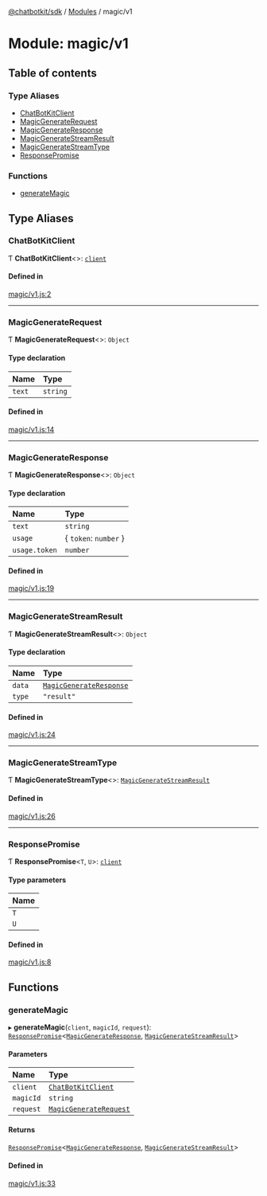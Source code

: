 [@chatbotkit/sdk](../README.md) / [Modules](../modules.md) / magic/v1

# Module: magic/v1

## Table of contents

### Type Aliases

- [ChatBotKitClient](magic_v1.md#chatbotkitclient)
- [MagicGenerateRequest](magic_v1.md#magicgeneraterequest)
- [MagicGenerateResponse](magic_v1.md#magicgenerateresponse)
- [MagicGenerateStreamResult](magic_v1.md#magicgeneratestreamresult)
- [MagicGenerateStreamType](magic_v1.md#magicgeneratestreamtype)
- [ResponsePromise](magic_v1.md#responsepromise)

### Functions

- [generateMagic](magic_v1.md#generatemagic)

## Type Aliases

### ChatBotKitClient

Ƭ **ChatBotKitClient**\<\>: [`client`](client.md)

#### Defined in

[magic/v1.js:2](https://github.com/chatbotkit/node-sdk/blob/main/packages/sdk/src/magic/v1.js#L2)

___

### MagicGenerateRequest

Ƭ **MagicGenerateRequest**\<\>: `Object`

#### Type declaration

| Name | Type |
| :------ | :------ |
| `text` | `string` |

#### Defined in

[magic/v1.js:14](https://github.com/chatbotkit/node-sdk/blob/main/packages/sdk/src/magic/v1.js#L14)

___

### MagicGenerateResponse

Ƭ **MagicGenerateResponse**\<\>: `Object`

#### Type declaration

| Name | Type |
| :------ | :------ |
| `text` | `string` |
| `usage` | \{ `token`: `number`  } |
| `usage.token` | `number` |

#### Defined in

[magic/v1.js:19](https://github.com/chatbotkit/node-sdk/blob/main/packages/sdk/src/magic/v1.js#L19)

___

### MagicGenerateStreamResult

Ƭ **MagicGenerateStreamResult**\<\>: `Object`

#### Type declaration

| Name | Type |
| :------ | :------ |
| `data` | [`MagicGenerateResponse`](magic_v1.md#magicgenerateresponse) |
| `type` | ``"result"`` |

#### Defined in

[magic/v1.js:24](https://github.com/chatbotkit/node-sdk/blob/main/packages/sdk/src/magic/v1.js#L24)

___

### MagicGenerateStreamType

Ƭ **MagicGenerateStreamType**\<\>: [`MagicGenerateStreamResult`](magic_v1.md#magicgeneratestreamresult)

#### Defined in

[magic/v1.js:26](https://github.com/chatbotkit/node-sdk/blob/main/packages/sdk/src/magic/v1.js#L26)

___

### ResponsePromise

Ƭ **ResponsePromise**\<`T`, `U`\>: [`client`](client.md)

#### Type parameters

| Name |
| :------ |
| `T` |
| `U` |

#### Defined in

[magic/v1.js:8](https://github.com/chatbotkit/node-sdk/blob/main/packages/sdk/src/magic/v1.js#L8)

## Functions

### generateMagic

▸ **generateMagic**(`client`, `magicId`, `request`): [`ResponsePromise`](../classes/client.ResponsePromise.md)\<[`MagicGenerateResponse`](magic_v1.md#magicgenerateresponse), [`MagicGenerateStreamResult`](magic_v1.md#magicgeneratestreamresult)\>

#### Parameters

| Name | Type |
| :------ | :------ |
| `client` | [`ChatBotKitClient`](../classes/client.ChatBotKitClient.md) |
| `magicId` | `string` |
| `request` | [`MagicGenerateRequest`](magic_v1.md#magicgeneraterequest) |

#### Returns

[`ResponsePromise`](../classes/client.ResponsePromise.md)\<[`MagicGenerateResponse`](magic_v1.md#magicgenerateresponse), [`MagicGenerateStreamResult`](magic_v1.md#magicgeneratestreamresult)\>

#### Defined in

[magic/v1.js:33](https://github.com/chatbotkit/node-sdk/blob/main/packages/sdk/src/magic/v1.js#L33)
